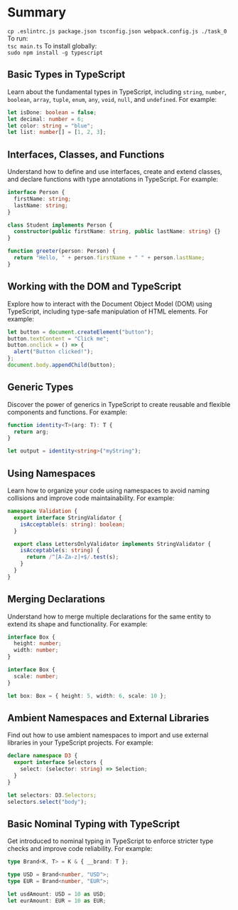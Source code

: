 # Summary

`cp .eslintrc.js package.json tsconfig.json webpack.config.js ./task_0    `
To run:  
`tsc main.ts`
To install globally:  
`sudo npm install -g typescript`

## Basic Types in TypeScript

Learn about the fundamental types in TypeScript, including `string`, `number`, `boolean`, `array`, `tuple`, `enum`, `any`, `void`, `null`, and `undefined`. For example:

```typescript
let isDone: boolean = false;
let decimal: number = 6;
let color: string = "blue";
let list: number[] = [1, 2, 3];
```

## Interfaces, Classes, and Functions

Understand how to define and use interfaces, create and extend classes, and declare functions with type annotations in TypeScript. For example:

```typescript
interface Person {
  firstName: string;
  lastName: string;
}

class Student implements Person {
  constructor(public firstName: string, public lastName: string) {}
}

function greeter(person: Person) {
  return "Hello, " + person.firstName + " " + person.lastName;
}
```

## Working with the DOM and TypeScript

Explore how to interact with the Document Object Model (DOM) using TypeScript, including type-safe manipulation of HTML elements. For example:

```typescript
let button = document.createElement("button");
button.textContent = "Click me";
button.onclick = () => {
  alert("Button clicked!");
};
document.body.appendChild(button);
```

## Generic Types

Discover the power of generics in TypeScript to create reusable and flexible components and functions. For example:

```typescript
function identity<T>(arg: T): T {
  return arg;
}

let output = identity<string>("myString");
```

## Using Namespaces

Learn how to organize your code using namespaces to avoid naming collisions and improve code maintainability. For example:

```typescript
namespace Validation {
  export interface StringValidator {
    isAcceptable(s: string): boolean;
  }

  export class LettersOnlyValidator implements StringValidator {
    isAcceptable(s: string) {
      return /^[A-Za-z]+$/.test(s);
    }
  }
}
```

## Merging Declarations

Understand how to merge multiple declarations for the same entity to extend its shape and functionality. For example:

```typescript
interface Box {
  height: number;
  width: number;
}

interface Box {
  scale: number;
}

let box: Box = { height: 5, width: 6, scale: 10 };
```

## Ambient Namespaces and External Libraries

Find out how to use ambient namespaces to import and use external libraries in your TypeScript projects. For example:

```typescript
declare namespace D3 {
  export interface Selectors {
    select: (selector: string) => Selection;
  }
}

let selectors: D3.Selectors;
selectors.select("body");
```

## Basic Nominal Typing with TypeScript

Get introduced to nominal typing in TypeScript to enforce stricter type checks and improve code reliability. For example:

```typescript
type Brand<K, T> = K & { __brand: T };

type USD = Brand<number, "USD">;
type EUR = Brand<number, "EUR">;

let usdAmount: USD = 10 as USD;
let eurAmount: EUR = 10 as EUR;
```
